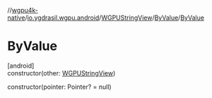 //[wgpu4k-native](../../../../index.md)/[io.ygdrasil.wgpu.android](../../index.md)/[WGPUStringView](../index.md)/[ByValue](index.md)/[ByValue](-by-value.md)

# ByValue

[android]\
constructor(other: [WGPUStringView](../index.md))

constructor(pointer: Pointer? = null)